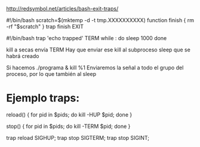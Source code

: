 http://redsymbol.net/articles/bash-exit-traps/

#!/bin/bash
scratch=$(mktemp -d -t tmp.XXXXXXXXXX)
function finish {
  rm -rf "$scratch"
}
trap finish EXIT


#!/bin/bash
trap 'echo trapped' TERM
while :
do
  sleep 1000
done

kill a secas envía TERM
Hay que enviar ese kill al subproceso sleep que se habrá creado

Si hacemos
./programa &
kill %1
Enviaremos la señal a todo el grupo del proceso, por lo que también al sleep


# Ejemplo traps:
reload() {
    for pid in $pids; do
        kill -HUP $pid;
    done
}

stop() {
    for pid in $pids; do
        kill -TERM $pid;
    done
}

trap reload SIGHUP;
trap stop SIGTERM;
trap stop SIGINT;
